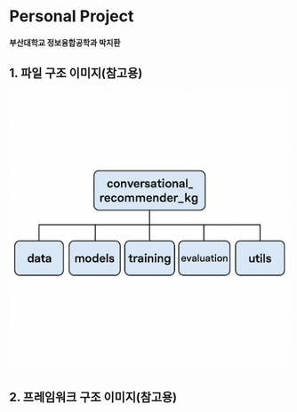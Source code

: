# Personal Project
#### 부산대학교 정보융합공학과 박지환

## 1. 파일 구조 이미지(참고용)
![File_structure.png](imgs%2FFile_structure.png)


## 2. 프레임워크 구조 이미지(참고용)